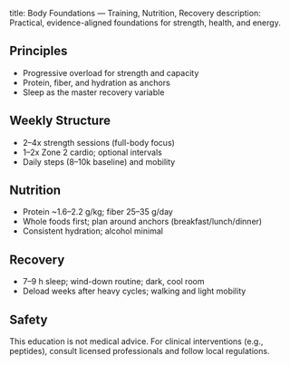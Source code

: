 title: Body Foundations — Training, Nutrition, Recovery
description: Practical, evidence-aligned foundations for strength, health, and energy.

## Principles
- Progressive overload for strength and capacity
- Protein, fiber, and hydration as anchors
- Sleep as the master recovery variable

## Weekly Structure
- 2–4x strength sessions (full-body focus)
- 1–2x Zone 2 cardio; optional intervals
- Daily steps (8–10k baseline) and mobility

## Nutrition
- Protein ~1.6–2.2 g/kg; fiber 25–35 g/day
- Whole foods first; plan around anchors (breakfast/lunch/dinner)
- Consistent hydration; alcohol minimal

## Recovery
- 7–9 h sleep; wind-down routine; dark, cool room
- Deload weeks after heavy cycles; walking and light mobility

## Safety
This education is not medical advice. For clinical interventions (e.g., peptides), consult licensed professionals and follow local regulations.

